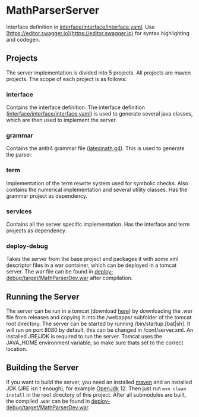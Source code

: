 # MathParserServer

Interface definition in [interface/interface/interface.yaml](./interface/interface/interface.yaml). Use [https://editor.swagger.io](https://editor.swagger.io) for syntax highlighting and codegen.

## Projects

The server implementation is divided into 5 projects. All projects are maven projects. The scope of each project is as follows:

### interface

Contains the interface definition. The interface definition ([interface/interface/interface.yaml](./interface/interface/interface.yaml)) is used to generate several java classes, which are then used to implement the server.

### grammar

Contains the antlr4 grammar file ([latexmath.g4](./grammar/src/main/antlr4/de/dralle/generated/antlr4/latexmath.g4)). This is used to generate the parser.

### term

Implementation of the term rewrite system used for symbolic checks. Also contains the numerical implementation and several utility classes. Has the grammar project as dependency.

### services

Contains all the server specific implementation. Has the interface and term projects as dependency.

### deploy-debug

Takes the server from the base project and packages it with some xml descriptor files in a war container, which can be deployed in a tomcat server. The war file can be found in [deploy-debug/target/MathParserDev.war](./deploy-debug/target/MathParserDev.war) after compilation.

## Running the Server

The server can be run in a tomcat (download [here](https://tomcat.apache.org/download-90.cgi)) by downloading the .war file from releases and copying it into the /webapps/ subfolder of the tomcat root directory. The server can be started by running /bin/startup.[bat|sh]. It will run on port 8080 by default, this can be changed in /conf/server.xml.
An installed JRE/JDK is required to run the server. Tomcat uses the JAVA_HOME environment variable, so make sure thats set to the correct location.

## Building the Server

If you want to build the server, you need an installed [maven](https://maven.apache.org/download.cgi) and an installed JDK (JRE isn´t enough), for example [OpenJdk](https://openjdk.java.net/) 12. Then just run ```mvn clean install``` in the root directory of this project. After all submodules are built, the compiled .war can be found in [deploy-debug/target/MathParserDev.war](./deploy-debug/target/MathParserDev.war).